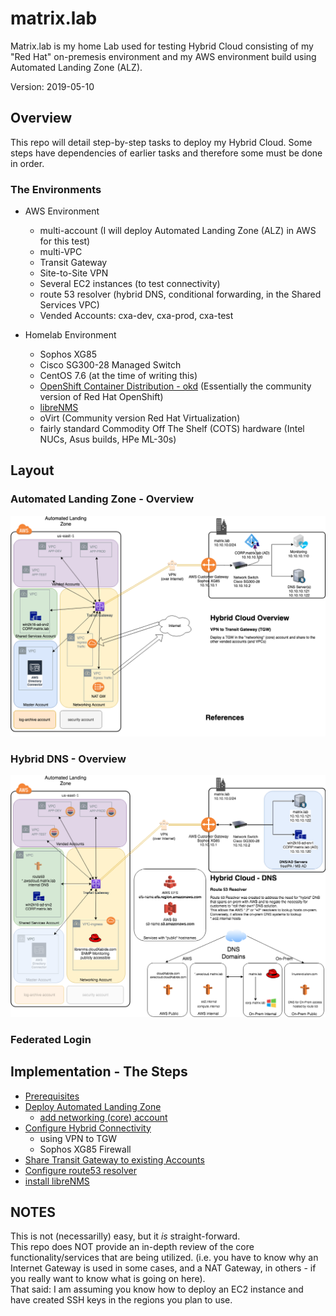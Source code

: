 # matrix.lab
Matrix.lab is my home Lab used for testing Hybrid Cloud consisting of my "Red Hat" on-premesis environment and my AWS environment build using Automated Landing Zone (ALZ).

Version: 2019-05-10

## Overview
This repo will detail step-by-step tasks to deploy my Hybrid Cloud.  Some steps have dependencies of earlier tasks and therefore some must be done in order.

### The Environments
* AWS Environment 
  * multi-account (I will deploy Automated Landing Zone (ALZ) in AWS for this test)
  * multi-VPC 
  * Transit Gateway
  * Site-to-Site VPN
  * Several EC2 instances (to test connectivity)
  * route 53 resolver (hybrid DNS, conditional forwarding, in the Shared Services VPC)
  * Vended Accounts:  cxa-dev, cxa-prod, cxa-test

* Homelab Environment
  * Sophos XG85
  * Cisco SG300-28 Managed Switch
  * CentOS 7.6 (at the time of writing this)
  * [OpenShift Container Distribution - okd](https://okd.io) (Essentially the community version of Red Hat OpenShift)
  * [libreNMS](https://www.librenms.org/) 
  * oVirt (Community version Red Hat Virtualization)
  * fairly standard Commodity Off The Shelf (COTS) hardware (Intel NUCs, Asus builds, HPe ML-30s)  

## Layout
### Automated Landing Zone - Overview
![Hybrid Cloud - Homelab - Automated Landing Zone](Images/Hybrid_Cloud-Homelab-Automated_Landing_Zone.png)  
### Hybrid DNS - Overview
![Hybrid Cloud - DNS](Images/Hybrid_Cloud-Homelab-Automated_Landing_Zone-DNS.png)
### Federated Login


## Implementation - The Steps
- [Prerequisites](prerequisites.md)
- [Deploy Automated Landing Zone](automated_landing_zone.md)  
  - [add networking (core) account](update_alz_add_networking.md)
- [Configure Hybrid Connectivity](hybrid_connectivity.md)
  - using VPN to TGW  
  - Sophos XG85 Firewall  
- [Share Transit Gateway to existing Accounts](resource_share-TGW.md)  
- [Configure route53 resolver](route53resolver.md)
- [install libreNMS](install_libreNMS.md)


## NOTES
This is not (necessarilly) easy, but it *is* straight-forward.  
This repo does NOT provide an in-depth review of the core functionality/services that are being utilized.  (i.e. you have to know why an Internet Gateway is used in some cases, and a NAT Gateway, in others - if you really want to know what is going on here).  
That said: I am assuming you know how to deploy an EC2 instance and have created SSH keys in the regions you plan to use.  
